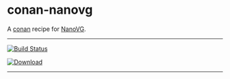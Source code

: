 # conan-nanovg
A [conan](https://conan.io/) recipe for [NanoVG](https://github.com/memononen/nanovg).
***
[![Build Status](https://dev.azure.com/qnohot/qnohot/_apis/build/status/qno.conan-nanovg?branchName=master)](https://dev.azure.com/qnohot/qnohot/_build/latest?definitionId=6&branchName=master)

[ ![Download](https://api.bintray.com/packages/qno/conan-public/NanoVG%3Aqno/images/download.svg) ](https://bintray.com/qno/conan-public/NanoVG%3Aqno/_latestVersion)
***

